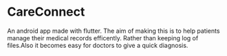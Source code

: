 # CareConnect
An android app made with flutter.
The aim of making this is to help patients manage their medical records efficently. Rather than keeping log of files.Also it becomes easy for doctors to give a quick diagnosis.
